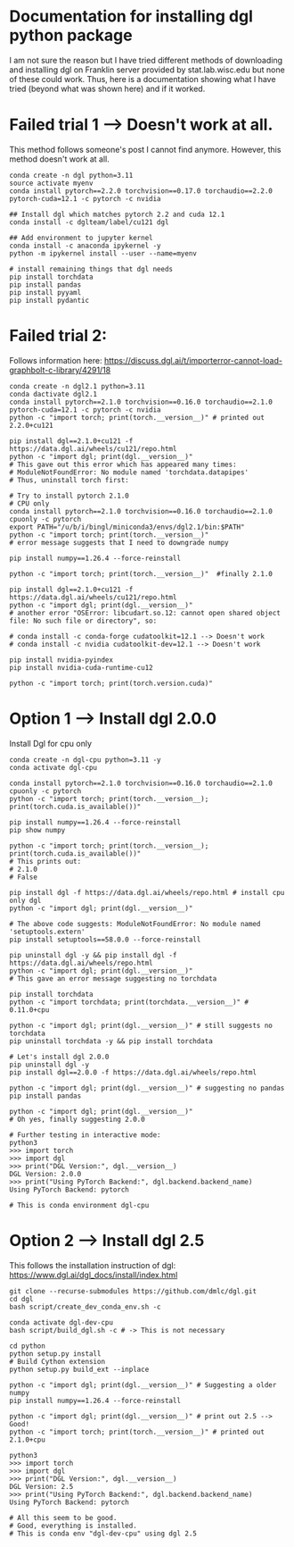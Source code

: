 # Documentation for installing dgl python package 
I am not sure the reason but I have tried different methods of downloading and installing dgl on Franklin server provided by stat.lab.wisc.edu but none of these could work. Thus, here is a documentation showing what I have tried (beyond what was shown here) and if it worked. 


# Failed trial 1 --> Doesn't work at all. 
This method follows someone's post I cannot find anymore. 
However, this method doesn't work at all. 
```
conda create -n dgl python=3.11
source activate myenv
conda install pytorch==2.2.0 torchvision==0.17.0 torchaudio==2.2.0 pytorch-cuda=12.1 -c pytorch -c nvidia

## Install dgl which matches pytorch 2.2 and cuda 12.1 
conda install -c dglteam/label/cu121 dgl

## Add environment to jupyter kernel
conda install -c anaconda ipykernel -y
python -m ipykernel install --user --name=myenv

# install remaining things that dgl needs
pip install torchdata
pip install pandas
pip install pyyaml
pip install pydantic

```

# Failed trial 2: 
Follows information here: https://discuss.dgl.ai/t/importerror-cannot-load-graphbolt-c-library/4291/18

```
conda create -n dgl2.1 python=3.11 
conda dactivate dgl2.1
conda install pytorch==2.1.0 torchvision==0.16.0 torchaudio==2.1.0 pytorch-cuda=12.1 -c pytorch -c nvidia
python -c "import torch; print(torch.__version__)" # printed out 2.2.0+cu121 

pip install dgl==2.1.0+cu121 -f https://data.dgl.ai/wheels/cu121/repo.html
python -c "import dgl; print(dgl.__version__)" 
# This gave out this error which has appeared many times: 
# ModuleNotFoundError: No module named 'torchdata.datapipes'
# Thus, uninstall torch first: 

# Try to install pytorch 2.1.0 
# CPU only 
conda install pytorch==2.1.0 torchvision==0.16.0 torchaudio==2.1.0 cpuonly -c pytorch
export PATH="/u/b/i/bingl/miniconda3/envs/dgl2.1/bin:$PATH"
python -c "import torch; print(torch.__version__)"  
# error message suggests that I need to downgrade numpy 

pip install numpy==1.26.4 --force-reinstall

python -c "import torch; print(torch.__version__)"  #finally 2.1.0 

pip install dgl==2.1.0+cu121 -f https://data.dgl.ai/wheels/cu121/repo.html
python -c "import dgl; print(dgl.__version__)"
# another error "OSError: libcudart.so.12: cannot open shared object file: No such file or directory", so: 

# conda install -c conda-forge cudatoolkit=12.1 --> Doesn't work 
# conda install -c nvidia cudatoolkit-dev=12.1 --> Doesn't work 

pip install nvidia-pyindex
pip install nvidia-cuda-runtime-cu12

python -c "import torch; print(torch.version.cuda)"
```

# Option 1 --> Install dgl 2.0.0 
Install Dgl for cpu only 

```
conda create -n dgl-cpu python=3.11 -y 
conda activate dgl-cpu

conda install pytorch==2.1.0 torchvision==0.16.0 torchaudio==2.1.0 cpuonly -c pytorch
python -c "import torch; print(torch.__version__); print(torch.cuda.is_available())"

pip install numpy==1.26.4 --force-reinstall
pip show numpy
 
python -c "import torch; print(torch.__version__); print(torch.cuda.is_available())"
# This prints out: 
# 2.1.0
# False 

pip install dgl -f https://data.dgl.ai/wheels/repo.html # install cpu only dgl 
python -c "import dgl; print(dgl.__version__)"

# The above code suggests: ModuleNotFoundError: No module named 'setuptools.extern' 
pip install setuptools==58.0.0 --force-reinstall

pip uninstall dgl -y && pip install dgl -f https://data.dgl.ai/wheels/repo.html 
python -c "import dgl; print(dgl.__version__)"
# This gave an error message suggesting no torchdata 

pip install torchdata
python -c "import torchdata; print(torchdata.__version__)" # 0.11.0+cpu 
 
python -c "import dgl; print(dgl.__version__)" # still suggests no torchdata 
pip uninstall torchdata -y && pip install torchdata 

# Let's install dgl 2.0.0 
pip uninstall dgl -y
pip install dgl==2.0.0 -f https://data.dgl.ai/wheels/repo.html

python -c "import dgl; print(dgl.__version__)" # suggesting no pandas 
pip install pandas 

python -c "import dgl; print(dgl.__version__)"  
# Oh yes, finally suggesting 2.0.0 

# Further testing in interactive mode: 
python3
>>> import torch
>>> import dgl
>>> print("DGL Version:", dgl.__version__)
DGL Version: 2.0.0
>>> print("Using PyTorch Backend:", dgl.backend.backend_name)
Using PyTorch Backend: pytorch

# This is conda environment dgl-cpu

```

# Option 2 --> Install dgl 2.5 
This follows the installation instruction of dgl: https://www.dgl.ai/dgl_docs/install/index.html

```
git clone --recurse-submodules https://github.com/dmlc/dgl.git
cd dgl 
bash script/create_dev_conda_env.sh -c

conda activate dgl-dev-cpu
bash script/build_dgl.sh -c # -> This is not necessary 

cd python
python setup.py install
# Build Cython extension
python setup.py build_ext --inplace

python -c "import dgl; print(dgl.__version__)" # Suggesting a older numpy 
pip install numpy==1.26.4 --force-reinstall

python -c "import dgl; print(dgl.__version__)" # print out 2.5 --> Good! 
python -c "import torch; print(torch.__version__)" # printed out 2.1.0+cpu 

python3
>>> import torch
>>> import dgl
>>> print("DGL Version:", dgl.__version__)
DGL Version: 2.5
>>> print("Using PyTorch Backend:", dgl.backend.backend_name)
Using PyTorch Backend: pytorch

# All this seem to be good. 
# Good, everything is installed. 
# This is conda env "dgl-dev-cpu" using dgl 2.5 
```